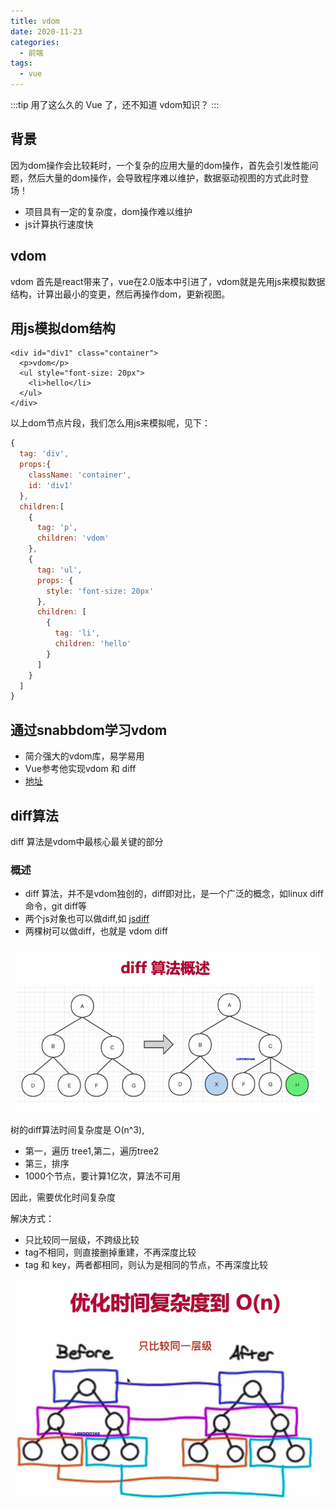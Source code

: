 ```yaml
---
title: vdom
date: 2020-11-23
categories:
  - 前端
tags:
  - vue
---
```


:::tip
用了这么久的 Vue 了，还不知道 vdom知识？
:::
<!-- more -->

## 背景

因为dom操作会比较耗时，一个复杂的应用大量的dom操作，首先会引发性能问题，然后大量的dom操作，会导致程序难以维护，数据驱动视图的方式此时登场！

- 项目具有一定的复杂度，dom操作难以维护
- js计算执行速度快

## vdom

vdom 首先是react带来了，vue在2.0版本中引进了，vdom就是先用js来模拟数据结构，计算出最小的变更，然后再操作dom，更新视图。

## 用js模拟dom结构

```vue
<div id="div1" class="container">
  <p>vdom</p>
  <ul style="font-size: 20px">
    <li>hello</li>
  </ul>
</div>
```
以上dom节点片段，我们怎么用js来模拟呢，见下：
```js
{
  tag: 'div',
  props:{
    className: 'container',
    id: 'div1'
  },
  children:[
    {
      tag: 'p',
      children: 'vdom'
    },
    {
      tag: 'ul',
      props: {
        style: 'font-size: 20px'
      },
      children: [
        {
          tag: 'li',
          children: 'hello'
        }
      ]
    }
  ]
}
```

## 通过snabbdom学习vdom

- 简介强大的vdom库，易学易用
- Vue参考他实现vdom 和 diff
- [地址](https://github.com/snabbdom/snabbdom)

## diff算法

diff 算法是vdom中最核心最关键的部分

### 概述

- diff 算法，并不是vdom独创的，diff即对比，是一个广泛的概念，如linux diff命令，git diff等
- 两个js对象也可以做diff,如 [jsdiff](https://github.com/cujojs/jiff)
- 两棵树可以做diff，也就是 vdom diff

![vdom](./diff.png)

树的diff算法时间复杂度是 O(n^3),
- 第一，遍历 tree1,第二，遍历tree2
- 第三，排序
- 1000个节点，要计算1亿次，算法不可用

因此，需要优化时间复杂度

解决方式：
- 只比较同一层级，不跨级比较
- tag不相同，则直接删掉重建，不再深度比较
- tag 和 key，两者都相同，则认为是相同的节点，不再深度比较

![diff](./diff1.png) 

 





